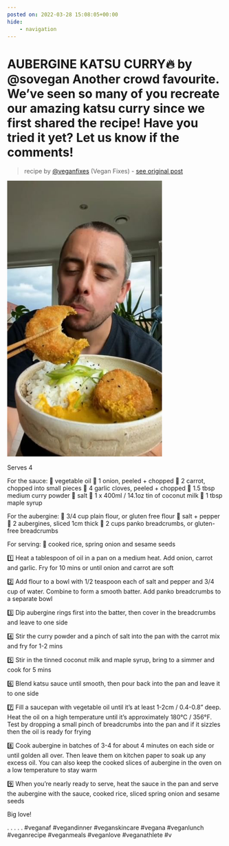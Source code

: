 ```yaml
---
posted on: 2022-03-28 15:08:05+00:00
hide:
    - navigation
---
```


# AUBERGINE KATSU CURRY🔥 by @sovegan Another crowd favourite. We’ve seen so many of you recreate our amazing katsu curry since we first shared the recipe! Have you tried it yet? Let us know if the comments! 

> recipe by [@veganfixes](https://www.instagram.com/veganfixes/) 
(Vegan Fixes) - [see original post](https://instagram.com/p/CbpuUi-vasL)

![](../img/veganfixes_28-03-2022_1503.png)

 
Serves 4
 
For the sauce:
🌿 vegetable oil
🌿 1 onion, peeled + chopped
🌿 2 carrot, chopped into small pieces
🌿 4 garlic cloves, peeled + chopped
🌿 1.5 tbsp medium curry powder
🌿 salt
🌿 1 x 400ml / 14.1oz tin of coconut milk
🌿 1 tbsp maple syrup
 
For the aubergine:
🌿 3/4 cup plain flour, or gluten free flour
🌿 salt + pepper
🌿 2 aubergines, sliced 1cm thick
🌿 2 cups panko breadcrumbs, or gluten-free breadcrumbs
 
For serving:
🌿 cooked rice, spring onion and sesame seeds
 
1️⃣ Heat a tablespoon of oil in a pan on a medium heat. Add onion, carrot and garlic. Fry for 10 mins or until onion and carrot are soft
 
2️⃣ Add flour to a bowl with 1/2 teaspoon each of salt and pepper and 3/4 cup of water. Combine to form a smooth batter. Add panko breadcrumbs to a separate bowl
 
3️⃣ Dip aubergine rings first into the batter, then cover in the breadcrumbs and leave to one side
 
4️⃣ Stir the curry powder and a pinch of salt into the pan with the carrot mix and fry for 1-2 mins
 
5️⃣ Stir in the tinned coconut milk and maple syrup, bring to a simmer and cook for 5 mins
 
6️⃣ Blend katsu sauce until smooth, then pour back into the pan and leave it to one side
 
7️⃣ Fill a saucepan with vegetable oil until it’s at least 1-2cm / 0.4-0.8” deep. Heat the oil on a high temperature until it’s approximately 180°C / 356°F. Test by dropping a small pinch of breadcrumbs into the pan and if it sizzles then the oil is ready for frying
 
8️⃣ Cook aubergine in batches of 3-4 for about 4 minutes on each side or until golden all over. Then leave them on kitchen paper to soak up any excess oil. You can also keep the cooked slices of aubergine in the oven on a low temperature to stay warm
 
9️⃣ When you’re nearly ready to serve, heat the sauce in the pan and serve the aubergine with the sauce, cooked rice, sliced spring onion and sesame seeds

Big love! 

.
.
.
.
.
\#veganaf \#vegandinner \#veganskincare \#vegana \#veganlunch \#veganrecipe \#veganmeals \#veganlove \#veganathlete \#v 